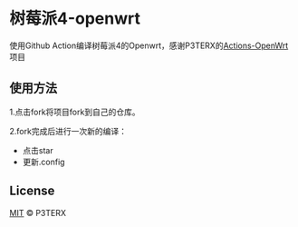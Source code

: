 # 树莓派4-openwrt

使用Github Action编译树莓派4的Openwrt，感谢P3TERX的[Actions-OpenWrt](https://github.com/P3TERX/Actions-OpenWrt)项目

## 使用方法

1.点击fork将项目fork到自己的仓库。  

2.fork完成后进行一次新的编译：
- 点击star  
- 更新.config  

## License

[MIT](https://github.com/P3TERX/Actions-OpenWrt/blob/master/LICENSE) © P3TERX
